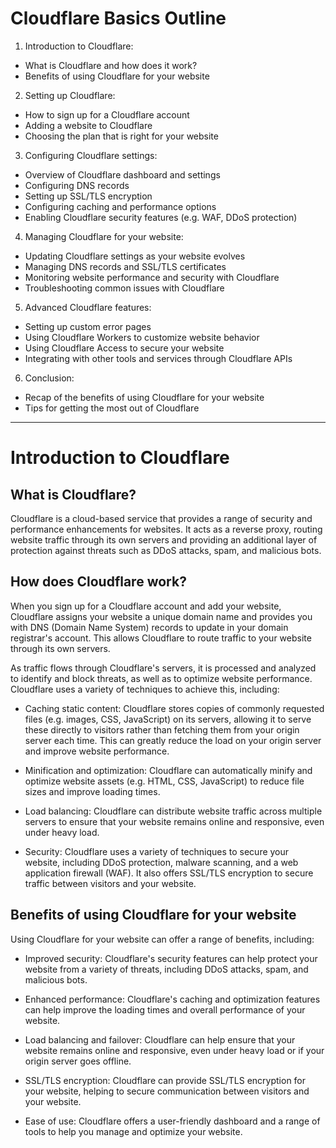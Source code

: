 <h1>Cloudflare Basics Outline</h1>
<ol><li>Introduction to Cloudflare:</li></ol><ul><li>What is Cloudflare and how does it work?</li><li>Benefits of using Cloudflare for your website</li></ul><ol start="2"><li>Setting up Cloudflare:</li></ol><ul><li>How to sign up for a Cloudflare account</li><li>Adding a website to Cloudflare</li><li>Choosing the plan that is right for your website</li></ul><ol start="3"><li>Configuring Cloudflare settings:</li></ol><ul><li>Overview of Cloudflare dashboard and settings</li><li>Configuring DNS records</li><li>Setting up SSL/TLS encryption</li><li>Configuring caching and performance options</li><li>Enabling Cloudflare security features (e.g. WAF, DDoS protection)</li></ul><ol start="4"><li>Managing Cloudflare for your website:</li></ol><ul><li>Updating Cloudflare settings as your website evolves</li><li>Managing DNS records and SSL/TLS certificates</li><li>Monitoring website performance and security with Cloudflare</li><li>Troubleshooting common issues with Cloudflare</li></ul><ol start="5"><li>Advanced Cloudflare features:</li></ol><ul><li>Setting up custom error pages</li><li>Using Cloudflare Workers to customize website behavior</li><li>Using Cloudflare Access to secure your website</li><li>Integrating with other tools and services through Cloudflare APIs</li></ul><ol start="6"><li>Conclusion:</li></ol><ul><li>Recap of the benefits of using Cloudflare for your website</li><li>Tips for getting the most out of Cloudflare</li></ul><hr>
<h1>Introduction to Cloudflare</h1><h2>What is Cloudflare?</h2><p>Cloudflare is a cloud-based service that provides a range of security and performance enhancements for websites. It acts as a reverse proxy, routing website traffic through its own servers and providing an additional layer of protection against threats such as DDoS attacks, spam, and malicious bots.</p><h2>How does Cloudflare work?</h2><p>When you sign up for a Cloudflare account and add your website, Cloudflare assigns your website a unique domain name and provides you with DNS (Domain Name System) records to update in your domain registrar's account. This allows Cloudflare to route traffic to your website through its own servers.</p><p>As traffic flows through Cloudflare's servers, it is processed and analyzed to identify and block threats, as well as to optimize website performance. Cloudflare uses a variety of techniques to achieve this, including:</p><ul><li><p>Caching static content: Cloudflare stores copies of commonly requested files (e.g. images, CSS, JavaScript) on its servers, allowing it to serve these directly to visitors rather than fetching them from your origin server each time. This can greatly reduce the load on your origin server and improve website performance.</p></li><li><p>Minification and optimization: Cloudflare can automatically minify and optimize website assets (e.g. HTML, CSS, JavaScript) to reduce file sizes and improve loading times.</p></li><li><p>Load balancing: Cloudflare can distribute website traffic across multiple servers to ensure that your website remains online and responsive, even under heavy load.</p></li><li><p>Security: Cloudflare uses a variety of techniques to secure your website, including DDoS protection, malware scanning, and a web application firewall (WAF). It also offers SSL/TLS encryption to secure traffic between visitors and your website.</p></li></ul><h2>Benefits of using Cloudflare for your website</h2><p>Using Cloudflare for your website can offer a range of benefits, including:</p><ul><li><p>Improved security: Cloudflare's security features can help protect your website from a variety of threats, including DDoS attacks, spam, and malicious bots.</p></li><li><p>Enhanced performance: Cloudflare's caching and optimization features can help improve the loading times and overall performance of your website.</p></li><li><p>Load balancing and failover: Cloudflare can help ensure that your website remains online and responsive, even under heavy load or if your origin server goes offline.</p></li><li><p>SSL/TLS encryption: Cloudflare can provide SSL/TLS encryption for your website, helping to secure communication between visitors and your website.</p></li><li><p>Ease of use: Cloudflare offers a user-friendly dashboard and a range of tools to help you manage and optimize your website.</p></li></ul>
